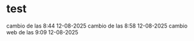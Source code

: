 # test
cambio de las 8:44 12-08-2025
cambio de las 8:58 12-08-2025
cambio web de las 9:09 12-08-2025
